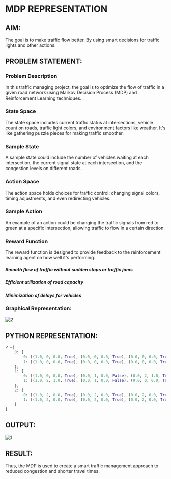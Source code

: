 # MDP REPRESENTATION

## AIM:
The goal is to make traffic flow better. By using smart decisions for traffic lights and other actions.

## PROBLEM STATEMENT:

### Problem Description
In this traffic managing project, the goal is to optimize the flow of traffic in a given road network using Markov Decision Process (MDP) and Reinforcement Learning techniques. 

### State Space
The state space includes current traffic status at intersections, vehicle count on roads, traffic light colors, and environment factors like weather. It's like gathering puzzle pieces for making traffic smoother.

### Sample State
A sample state could include the number of vehicles waiting at each intersection, the current signal state at each intersection, and the congestion levels on different roads.

### Action Space
The action space holds choices for traffic control: changing signal colors, timing adjustments, and even redirecting vehicles.

### Sample Action
An example of an action could be changing the traffic signals from red to green at a specific intersection, allowing traffic to flow in a certain direction.

### Reward Function
The reward function is designed to provide feedback to the reinforcement learning agent on how well it's performing.

##### Smooth flow of traffic without sudden stops or traffic jams
##### Efficient utilization of road capacity
##### Minimization of delays for vehicles

### Graphical Representation:
![2](https://github.com/srikarthickeyanganapathy/mdp-representation/assets/119393842/cd027d52-1ceb-42e0-ad4b-7ee3cb309d27)

## PYTHON REPRESENTATION:
```python
P ={
    0: {
        0: [(1.0, 0, 0.0, True), (0.0, 0, 0.0, True), (0.0, 0, 0.0, True)],
        1: [(1.0, 0, 0.0, True), (0.0, 0, 0.0, True), (0.0, 0, 0.0, True)]
    },
    1: {
        0: [(1.0, 0, 0.0, True), (0.0, 1, 0.0, False), (0.0, 2, 1.0, True)],
        1: [(1.0, 2, 1.0, True), (0.0, 1, 0.0, False), (0.0, 0, 0.0, True)]
    },
    2: {
        0: [(1.0, 2, 0.0, True), (0.0, 2, 0.0, True), (0.0, 2, 0.0, True)],
        1: [(1.0, 2, 0.0, True), (0.0, 2, 0.0, True), (0.0, 2, 0.0, True)]
    }
}
```
## OUTPUT:
![1](https://github.com/srikarthickeyanganapathy/mdp-representation/assets/119393842/e203819d-f83b-4c3e-ad35-1c3468a3cf35)

## RESULT:
Thus, the MDP is used to create a smart traffic management approach to reduced congestion and shorter travel times. 
